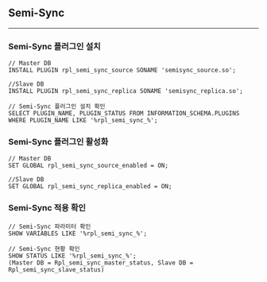 ## Semi-Sync

---

### Semi-Sync 플러그인 설치
```
// Master DB
INSTALL PLUGIN rpl_semi_sync_source SONAME 'semisync_source.so';

//Slave DB
INSTALL PLUGIN rpl_semi_sync_replica SONAME 'semisync_replica.so';

// Semi-Sync 플러그인 설치 확인
SELECT PLUGIN_NAME, PLUGIN_STATUS FROM INFORMATION_SCHEMA.PLUGINS WHERE PLUGIN_NAME LIKE '%rpl_semi_sync_%';
```

### Semi-Sync 플러그인 활성화
```
// Master DB
SET GLOBAL rpl_semi_sync_source_enabled = ON;

//Slave DB
SET GLOBAL rpl_semi_sync_replica_enabled = ON;
```

### Semi-Sync 적용 확인 
```
// Semi-Sync 파라미터 확인
SHOW VARIABLES LIKE '%rpl_semi_sync_%';

// Semi-Sync 현황 확인
SHOW STATUS LIKE '%rpl_semi_sync_%';
(Master DB = Rpl_semi_sync_master_status, Slave DB = Rpl_semi_sync_slave_status)
```
